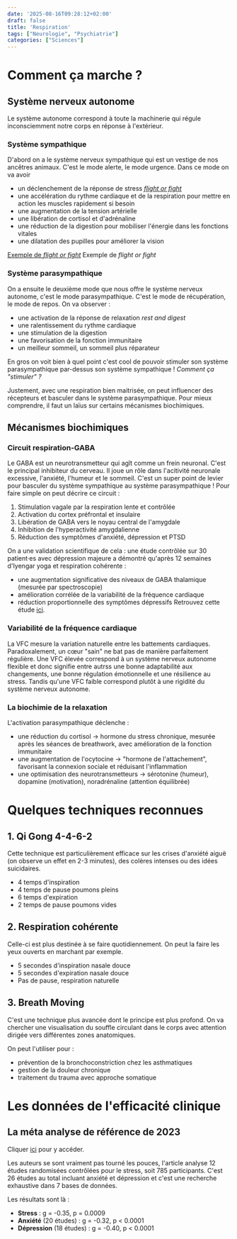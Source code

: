 ```yaml
---
date: '2025-08-16T09:28:12+02:00'
draft: false
title: 'Respiration'
tags: ["Neurologie", "Psychiatrie"]
categories: ["Sciences"]
---
```


# Comment ça marche ?

## Système nerveux autonome

Le système autonome correspond à toute la machinerie qui régule inconsciemment notre corps en réponse à l'extérieur.

### Système sympathique
D'abord on a le système nerveux sympathique qui est un vestige de nos ancêtres animaux. C'est le mode alerte, le mode urgence.
Dans ce mode on va avoir 
- un déclenchement de la réponse de stress [*flight or fight*](https://en.wikipedia.org/wiki/Fight-or-flight_response)
- une accélération du rythme cardiaque et de la respiration pour mettre en action les muscles rapidement si besoin
- une augmentation de la tension artérielle
- une libération de cortisol et d'adrénaline 
- une réduction de la digestion pour mobiliser l'énergie dans les fonctions vitales
- une dilatation des pupilles pour améliorer la vision

[Exemple de *flight or fight*](!/images/sciences/flight_or_fight.jpg)
Exemple de *flight or fight*


### Système parasympathique
On a ensuite le deuxième mode que nous offre le système nerveux autonome, c'est le mode parasympathique.
C'est le mode de récupération, le mode de repos. On va observer :
- une activation de la réponse de relaxation _rest and digest_
- une ralentissement du rythme cardiaque
- une stimulation de la digestion
- une favorisation de la fonction immunitaire
- un meilleur sommeil, un sommeil plus réparateur

En gros on voit bien à quel point c'est cool de pouvoir stimuler son système parasympathique par-dessus son système sympathique !
_Comment ça "stimuler" ?_

Justement, avec une respiration bien maitrisée, on peut influencer des récepteurs et basculer dans le système parasympathique.
Pour mieux comprendre, il faut un laïus sur certains mécanismes biochimiques.

## Mécanismes biochimiques

### Circuit respiration-GABA

Le GABA est un neurotransmetteur qui agît comme un frein neuronal. C'est le principal inhibiteur du cerveau.
Il joue un rôle dans l'acitivité neuronale excessive, l'anxiété, l'humeur et le sommeil. C'est un super point de levier pour basculer du système sympathique au système parasympathique !
Pour faire simple on peut décrire ce circuit :
1. Stimulation vagale par la respiration lente et contrôlée
2. Activation du cortex préfrontal et insulaire
3. Libération de GABA vers le noyau central de l'amygdale
4. Inhibition de l'hyperactivité amygdalienne
5. Réduction des symptômes d'anxiété, dépression et PTSD

On a une validation scientifique de cela : une étude contrôlée sur 30 patient·es avec dépression majeure a démontré qu'après 12 semaines d'Iyengar yoga et respiration cohérente :
- une augmentation significative des niveaux de GABA thalamique (mesurée par spectroscopie)
- amélioration corrélée de la variabilité de la fréquence cardiaque
- réduction proportionnelle des symptômes dépressifs
Retrouvez cette étude [ici](https://www.psychiatrictimes.com/view/neurobiology-and-neurophysiology-breath-practices-psychiatric-care).

### Variabilité de la fréquence cardiaque

La VFC mesure la variation naturelle entre les battements cardiaques. Paradoxalement, un cœur "sain" ne bat pas de manière parfaitement régulière.
Une VFC élevée correspond à un système nerveux autonome flexible et donc signifie entre autrss une bonne adaptabilité aux changements, une bonne régulation émotionnelle et une résilience au stress.
Tandis qu'une VFC faible correspond plutôt à une rigidité du système nerveux autonome.

### La biochimie de la relaxation

L'activation parasympathique déclenche :
- une réduction du cortisol -> hormone du stress chronique, mesurée après les séances de breathwork, avec amélioration de la fonction immunitaire
- une augmentation de l'ocytocine -> "hormone de l'attachement", favorisant la connexion sociale et réduisant l'inflammation
- une optimisation des neurotransmetteurs -> sérotonine (humeur), dopamine (motivation), noradrénaline (attention équilibrée)

# Quelques techniques reconnues

## 1. Qi Gong 4-4-6-2
Cette technique est particulièrement efficace sur les crises d'anxiété aiguë (on observe un effet en 2-3 minutes), des colères intenses ou des idées suicidaires.

- 4 temps d'inspiration
- 4 temps de pause poumons pleins
- 6 temps d'expiration
- 2 temps de pause poumons vides

## 2. Respiration cohérente
Celle-ci est plus destinée à se faire quotidiennement.
On peut la faire les yeux ouverts en marchant par exemple.

- 5 secondes d'inspiration nasale douce
- 5 secondes d'expiration nasale douce
- Pas de pause, respiration naturelle

## 3. Breath Moving
C'est une technique plus avancée dont le principe est plus profond.
On va chercher une visualisation du souffle circulant dans le corps avec attention dirigée vers différentes zones anatomiques.

On peut l'utiliser pour :
- prévention de la bronchoconstriction chez les asthmatiques
- gestion de la douleur chronique
- traitement du trauma avec approche somatique

# Les données de l'efficacité clinique

## La méta analyse de référence de 2023
Cliquer [ici](https://www.nature.com/articles/s41598-022-27247-y) pour y accéder.

Les auteurs se sont vraiment pas tourné les pouces, l'article analyse 12 études randomisées contrôlées pour le stress, soit 785 participants.
C'est 26 études au total incluant anxiété et dépression et c'est une recherche exhaustive dans 7 bases de données.

Les résultats sont là :
- **Stress** : g = -0.35, p = 0.0009
- **Anxiété** (20 études) : g = -0.32, p < 0.0001
- **Dépression** (18 études) : g = -0.40, p < 0.0001

